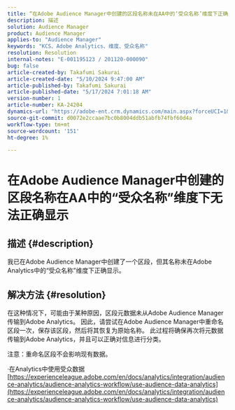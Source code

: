 ```yaml
---
title: “在Adobe Audience Manager中创建的区段名称未在AA中的‘受众名称’维度下正确显示”
description: 描述
solution: Audience Manager
product: Audience Manager
applies-to: "Audience Manager"
keywords: "KCS、Adobe Analytics、维度、受众名称"
resolution: Resolution
internal-notes: "E-001195123 / 201120-000090"
bug: false
article-created-by: Takafumi Sakurai
article-created-date: "5/10/2024 9:47:00 AM"
article-published-by: Takafumi Sakurai
article-published-date: "5/17/2024 7:01:18 AM"
version-number: 1
article-number: KA-24204
dynamics-url: "https://adobe-ent.crm.dynamics.com/main.aspx?forceUCI=1&pagetype=entityrecord&etn=knowledgearticle&id=d517423e-b20e-ef11-9f8a-6045bd02b206"
source-git-commit: d0072e2ccaae7bc0b8004ddb51abfb74fbf60d4a
workflow-type: tm+mt
source-wordcount: '151'
ht-degree: 1%

---
```


# 在Adobe Audience Manager中创建的区段名称在AA中的“受众名称”维度下无法正确显示

## 描述 {#description}

我已在Adobe Audience Manager中创建了一个区段，但其名称未在Adobe Analytics中的“受众名称”维度下正确显示。

## 解决方法 {#resolution}


在这种情况下，可能由于某种原因，区段元数据未从Adobe Audience Manager传输到Adobe Analytics。 因此，请尝试在Adobe Audience Manager中重命名区段一次，保存该区段，然后将其恢复为原始名称。 此过程将确保再次将元数据传输到Adobe Analytics，并且可以正确对信息进行分类。

注意：重命名区段不会影响现有数据。

·在Analytics中使用受众数据
[https://experienceleague.adobe.com/en/docs/analytics/integration/audience-analytics/audience-analytics-workflow/use-audience-data-analytics](https://experienceleague.adobe.com/en/docs/analytics/integration/audience-analytics/audience-analytics-workflow/use-audience-data-analytics)
